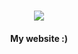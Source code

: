 <h1 align="center">
  <a href="https://kilianpeyron.kiju.me/"><img src="https://avatars.githubusercontent.com/u/79100242?s=96&v=4" /></a>
  <br>
</h1>

<h4 align="center"><b>My website :)</b></h4>
